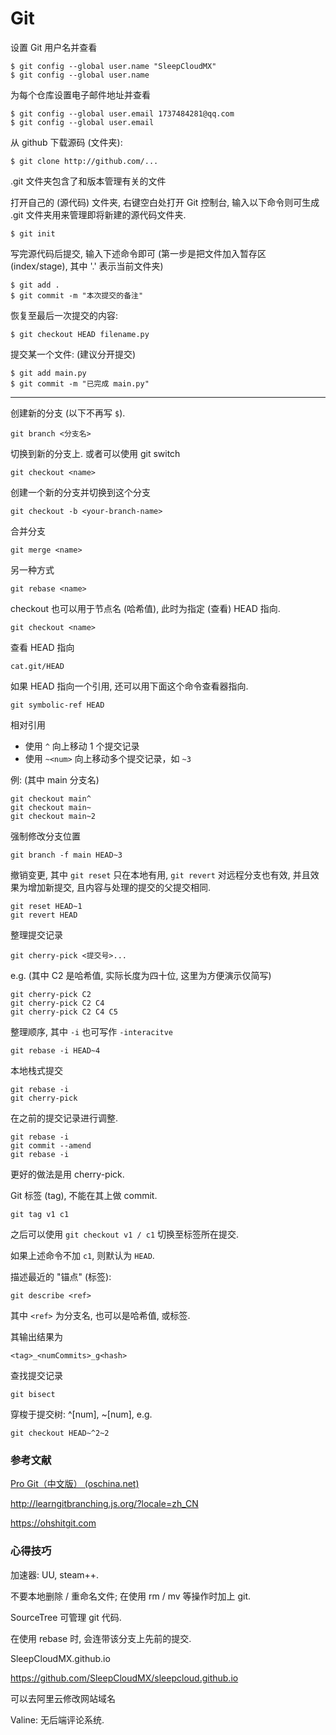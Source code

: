 # Git

设置 Git 用户名并查看

```
$ git config --global user.name "SleepCloudMX"
$ git config --global user.name
```

为每个仓库设置电子邮件地址并查看

```
$ git config --global user.email 1737484281@qq.com
$ git config --global user.email
```

从 github 下载源码 (文件夹):

```
$ git clone http://github.com/...
```

.git 文件夹包含了和版本管理有关的文件

打开自己的 (源代码) 文件夹, 右键空白处打开 Git 控制台, 输入以下命令则可生成 .git 文件夹用来管理即将新建的源代码文件夹.

```
$ git init
```

写完源代码后提交, 输入下述命令即可 (第一步是把文件加入暂存区 (index/stage), 其中 '.' 表示当前文件夹)

```
$ git add .
$ git commit -m "本次提交的备注"
```

恢复至最后一次提交的内容:

```
$ git checkout HEAD filename.py
```

提交某一个文件: (建议分开提交)

```
$ git add main.py
$ git commit -m "已完成 main.py"
```

---

创建新的分支 (以下不再写 `$`).

```
git branch <分支名>
```

切换到新的分支上. 或者可以使用 git switch

```
git checkout <name>
```

创建一个新的分支并切换到这个分支

```
git checkout -b <your-branch-name>
```

合并分支

```
git merge <name>
```

另一种方式

```
git rebase <name>
```

checkout 也可以用于节点名 (哈希值), 此时为指定 (查看) HEAD 指向.

```
git checkout <name>
```

查看 HEAD 指向

```
cat.git/HEAD
```

如果 HEAD 指向一个引用, 还可以用下面这个命令查看器指向.

```
git symbolic-ref HEAD
```

相对引用

- 使用 `^` 向上移动 1 个提交记录
- 使用 `~<num>` 向上移动多个提交记录，如 `~3`

例: (其中 main 分支名)

```
git checkout main^
git checkout main~
git checkout main~2
```

强制修改分支位置

```
git branch -f main HEAD~3
```

撤销变更, 其中 `git reset` 只在本地有用, `git revert` 对远程分支也有效, 并且效果为增加新提交, 且内容与处理的提交的父提交相同.

```
git reset HEAD~1
git revert HEAD
```

整理提交记录

```
git cherry-pick <提交号>...
```

e.g. (其中 C2 是哈希值, 实际长度为四十位, 这里为方便演示仅简写)

```
git cherry-pick C2
git cherry-pick C2 C4
git cherry-pick C2 C4 C5
```

整理顺序, 其中 `-i` 也可写作 `-interacitve`

```
git rebase -i HEAD~4
```

本地栈式提交

```
git rebase -i
git cherry-pick
```

在之前的提交记录进行调整.

```
git rebase -i
git commit --amend
git rebase -i
```

更好的做法是用 cherry-pick.

Git 标签 (tag), 不能在其上做 commit.

```
git tag v1 c1
```

之后可以使用 `git checkout v1 / c1` 切换至标签所在提交.

如果上述命令不加 `c1`, 则默认为 `HEAD`.

描述最近的 "锚点" (标签):

```
git describe <ref>
```

其中 `<ref>` 为分支名, 也可以是哈希值, 或标签.

其输出结果为

```
<tag>_<numCommits>_g<hash>
```

查找提交记录

```
git bisect
```

穿梭于提交树: ^[num], ~[num], e.g.

```
git checkout HEAD~^2~2
```







### 参考文献

[Pro Git（中文版） (oschina.net)](https://git.oschina.net/progit/)

http://learngitbranching.js.org/?locale=zh_CN

https://ohshitgit.com



### 心得技巧

加速器: UU, steam++.

不要本地删除 / 重命名文件; 在使用 rm / mv 等操作时加上 git.

SourceTree 可管理 git 代码.

在使用 rebase 时, 会连带该分支上先前的提交.



SleepCloudMX.github.io

https://github.com/SleepCloudMX/sleepcloud.github.io

可以去阿里云修改网站域名



Valine: 无后端评论系统.























